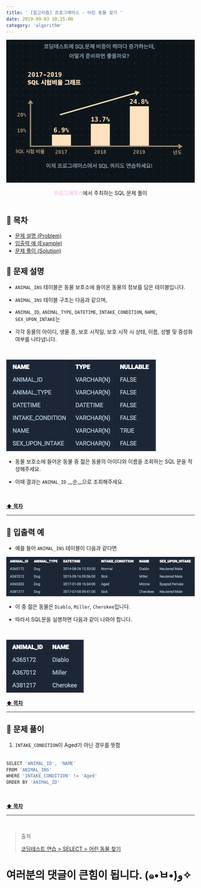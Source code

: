 ```yaml
---
title: ' [알고리즘] 프로그래머스 - 어린 동물 찾기 '
date: 2019-09-03 10:25:00
category: 'algorithm'
---
```


![](../../../../../assets/algorithm/programmers/sql/programmers.sql.logo.png)

<center><strong style="color:#fbc2eb">프로그래머스</strong>에서 주최하는 SQL 문제 풀이</center>

<br />

## **💎 목차**
  * [문제 설명 (Problem)](#-문제-설명)
  * [입출력 예 (Example)](#-입출력-예)
  * [문제 풀이 (Solution)](#-문제-풀이)

## **📕 문제 설명**

- `ANIMAL_INS` 테이블은 동물 보호소에 들어온 동물의 정보를 담은 테이블입니다.

- `ANIMAL_INS` 테이블 구조는 다음과 같으며,

- `ANIMAL_ID`, `ANIMAL_TYPE`, `DATETIME`, `INTAKE_CONDITION`, `NAME`, `SEX_UPON_INTAKE`는

- 각각 동물의 아이디, 생물 종, 보호 시작일, 보호 시작 시 상태, 이름, 성별 및 중성화 여부를 나타냅니다.

<br />

![](../../../../../assets/algorithm/programmers/sql/programmers.sql.table.png)
<br />

- 동물 보호소에 들어온 동물 중 젊은 동물의 아이디와 이름을 조회하는 SQL 문을 작성해주세요.

- 이때 결과는 `ANIMAL_ID` __순__으로 조회해주세요.

<br />

**[⬆ 목차](#-목차)**

---

## **📙 입출력 예**

- 예를 들어 `ANIMAL_INS` 테이블이 다음과 같다면

![](../../../../../assets/algorithm/programmers/sql/programmers.sql.4-1.example.png)
<br />

- 이 중 젊은 동물은 `Diablo`, `Miller`, `Cherokee`입니다.

- 따라서 SQL문을 실행하면 다음과 같이 나와야 합니다.

<br />

![](../../../../../assets/algorithm/programmers/sql/programmers.sql.4-2.example.png)
<br />

**[⬆ 목차](#-목차)**

---

## **📘 문제 풀이**

1. `INTAKE_CONDITION`이 Aged가 아닌 경우를 뜻함

```js

SELECT 'ANIMAL_ID', 'NAME'
FROM 'ANIMAL_INS'
WHERE 'INTAKE_CONDITION' != 'Aged'
ORDER BY 'ANIMAL_ID'

```

<br />

**[⬆ 목차](#-목차)**

---

<br />

> 출처
>
> <a href="https://programmers.co.kr/learn/courses/30/lessons/59037" target="_blank">코딩테스트 연습 > SELECT > 어린 동물 찾기</a>

# 여러분의 댓글이 큰힘이 됩니다. (๑•̀ㅂ•́)و✧
